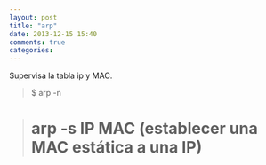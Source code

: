 ```yaml
---
layout: post
title: "arp"
date: 2013-12-15 15:40
comments: true
categories: 
---
```

Supervisa la tabla ip y MAC.

>$ arp -n

># arp -s IP MAC (establecer una MAC estática a una IP)

